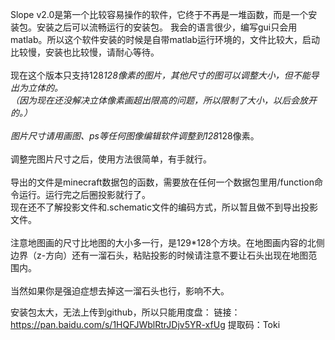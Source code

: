 Slope v2.0是第一个比较容易操作的软件，它终于不再是一堆函数，而是一个安装包。安装之后可以流畅运行的安装包。
我会的语言很少，编写gui只会用matlab。所以这个软件安装的时候是自带matlab运行环境的，文件比较大，启动比较慢，安装也比较慢，请耐心等待。<br>
<br>
现在这个版本只支持128*128像素的图片，其他尺寸的图可以调整大小，但不能导出为立体的。<br>
（因为现在还没解决立体像素画超出限高的问题，所以限制了大小，以后会放开的。）<br>
<br>
图片尺寸请用画图、ps等任何图像编辑软件调整到128*128像素。<br>
<br>
调整完图片尺寸之后，使用方法很简单，有手就行。<br>
<br>
导出的文件是minecraft数据包的函数，需要放在任何一个数据包里用/function命令运行。运行完之后圈投影就行了。<br>
现在还不了解投影文件和.schematic文件的编码方式，所以暂且做不到导出投影文件。<br>
<br>
注意地图画的尺寸比地图的大小多一行，是129*128个方块。在地图画内容的北侧边界（z-方向）还有一溜石头，粘贴投影的时候请注意不要让石头出现在地图范围内。<br>
<br>
当然如果你是强迫症想去掉这一溜石头也行，影响不大。<br>

安装包太大，无法上传到github，所以只能用度盘：
链接：https://pan.baidu.com/s/1HQFJWblRtrJDjv5YR-xfUg 
提取码：Toki 
